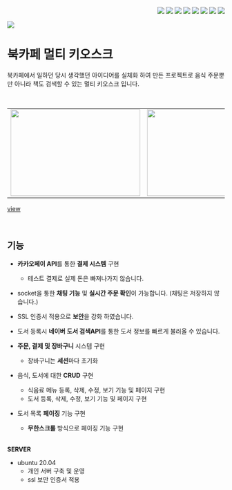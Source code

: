 <div align="right"> 

<img src="https://img.shields.io/badge/Java-000000?style=flat-square&logo=Java&logoColor=white"/> <img src="https://img.shields.io/badge/Spring Boot-6DB33F?style=flat-square&logo=spring boot&logoColor=white"/>
<img src="https://img.shields.io/badge/JPA-6DB33F?style=flat-square&logo=spring boot&logoColor=white"/>
<img src="https://img.shields.io/badge/React-222222?style=flat-square&logo=React&logoColor=61DAFB"/>
<img src="https://img.shields.io/badge/JavaScript-F7DF1E?style=flat-square&logo=JavaScript&logoColor=black"/>
<img src="https://img.shields.io/badge/HTML5-E34F26?style=flat-square&logo=HTML5&logoColor=white"/>
<img src="https://img.shields.io/badge/CSS3-1572B6?style=flat-square&logo=CSS3&logoColor=white"/>
<img src="https://img.shields.io/badge/MySQL-4479A1?style=flat-square&logo=MySQL&logoColor=white"/>
</div>

<img src="https://img.shields.io/badge/personal project-yellow?style=flat-square&logo=Java&logoColor=white"/>

북카페 멀티 키오스크
===
북카페에서 일하던 당시 생각했던 아이디어를 실체화 하여 만든 프로젝트로 음식 주문뿐만 아니라 책도 검색할 수 있는 멀티 키오스크 입니다.


<br>
<table>
  <tr>
    <td>
        <img src = "https://user-images.githubusercontent.com/81973827/211247859-84b13baa-972e-4285-9372-de43fa1e392a.png" width="300px" height="200px">
    </td>
    <td>
        <img src = "https://user-images.githubusercontent.com/81973827/211247866-64c8b2a1-1579-48e5-91b3-55c0eb6cb2e0.png" width="300px" height="200px">
    </td>
    <td>
        <img src = "https://user-images.githubusercontent.com/81973827/211247873-5bda84b7-4fa5-4557-9e4e-f7829da35540.png" width="300px" height="200px">
      </a>
    </td>
  </tr>
</table>

[view](https://www.hyunjoon.co.kr/)


<br/>

기능
---

- **카카오페이 API**를 통한 **결제 시스템** 구현
    - 테스트 결제로 실제 돈은 빠져나가지 않습니다.
- socket을 통한 **채팅 기능** 및 **실시간 주문 확인**이 가능합니다. (채팅은 저장하지 않습니다.)
- SSL 인증서 적용으로 **보안**을 강화 하였습니다.
- 도서 등록시 **네이버 도서 검색API**를 통한 도서 정보를 빠르게 불러올 수 있습니다.
- **주문, 결제 및 장바구니** 시스템 구현
    - 장바구니는 **세션**마다 초기화
- 음식, 도서에 대한 **CRUD** 구현
    - 식음료 메뉴 등록, 삭제, 수정, 보기 기능 및 페이지 구현
    - 도서 등록, 삭제, 수정, 보기 기능 및 페이지 구현
- 도서 목록 **페이징** 기능 구현
    - **무한스크롤** 방식으로 페이징 기능 구현
    
    <br/>
**SERVER**
- ubuntu 20.04
     - 개인 서버 구축 및 운영
     - ssl 보안 인증서 적용

